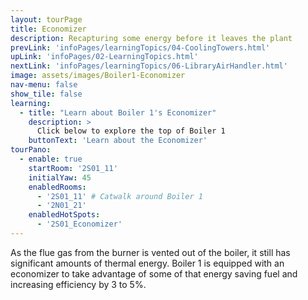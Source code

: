 ```yaml
---
layout: tourPage
title: Economizer
description: Recapturing some energy before it leaves the plant
prevLink: 'infoPages/learningTopics/04-CoolingTowers.html'
upLink: 'infoPages/02-LearningTopics.html'
nextLink: 'infoPages/learningTopics/06-LibraryAirHandler.html'
image: assets/images/Boiler1-Economizer
nav-menu: false
show_tile: false
learning:
  - title: "Learn about Boiler 1's Economizer"
    description: >
      Click below to explore the top of Boiler 1
    buttonText: 'Learn about the Economizer'
tourPano:
  - enable: true
    startRoom: '2S01_11'
    initialYaw: 45
    enabledRooms:
      - '2S01_11' # Catwalk around Boiler 1
      - '2N01_21'
    enabledHotSpots:
      - '2S01_Economizer'
---
```

As the flue gas from the burner is vented out of the boiler, it still has significant amounts of thermal energy. Boiler 1 is equipped with an economizer to take advantage of some of that energy saving fuel and increasing efficiency by 3 to 5%.

